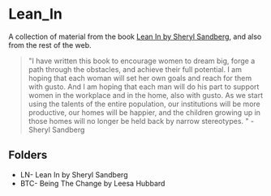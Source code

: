 # Lean_In
A collection of material from the book [Lean In by Sheryl Sandberg](http://leanin.org/book/), and also from the rest of the web.

> "I have written this book to encourage women to dream big, forge a path through the obstacles, and
achieve their full potential. I am hoping that each woman will set her own goals and reach for them
with gusto. And I am hoping that each man will do his part to support women in the workplace and in
the home, also with gusto. As we start using the talents of the entire population, our institutions will be
more productive, our homes will be happier, and the children growing up in those homes will no
longer be held back by narrow stereotypes. " -Sheryl Sandberg

## Folders
- LN- Lean In by Sheryl Sandberg
- BTC- Being The Change by Leesa Hubbard



